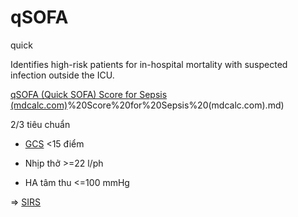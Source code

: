 # qSOFA  
quick  
Identifies high-risk patients for in-hospital mortality with suspected infection outside the ICU.  
[qSOFA (Quick SOFA) Score for Sepsis (mdcalc.com)](Quick%20SOFA)%20Score%20for%20Sepsis%20(mdcalc.com).md)  
  
  
2/3 tiêu chuẩn  
- [GCS](../The%20TRIO/GCS.md) <15 điểm  
- Nhịp thở >=22 l/ph  
- HA tâm thu <=100 mmHg  
  
=> [SIRS](../The%20TRIO/000%20Zettlekasten/UMP/BM%20NGO%E1%BA%A0I%20TQ/W8-M%E1%BA%A5y%20c%C3%A1i%20note/SIRS.md)